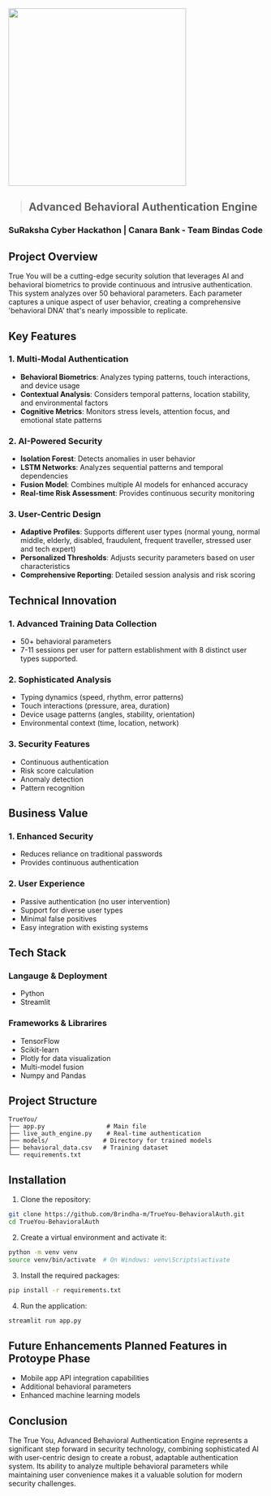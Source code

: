 <img src="https://github.com/user-attachments/assets/1853f0e0-9631-4b6f-8358-6c94bf166e2f" width=350/>

> ## Advanced Behavioral Authentication Engine

### SuRaksha Cyber Hackathon | Canara Bank - Team Bindas Code

## Project Overview
True You will be a cutting-edge security solution that leverages AI and behavioral biometrics to provide continuous and intrusive authentication. This system analyzes over 50 behavioral parameters. Each parameter captures a unique aspect of user behavior, creating a comprehensive 'behavioral DNA' that's nearly impossible to replicate.

## Key Features

### 1. Multi-Modal Authentication
- **Behavioral Biometrics**: Analyzes typing patterns, touch interactions, and device usage
- **Contextual Analysis**: Considers temporal patterns, location stability, and environmental factors
- **Cognitive Metrics**: Monitors stress levels, attention focus, and emotional state patterns

### 2. AI-Powered Security
- **Isolation Forest**: Detects anomalies in user behavior
- **LSTM Networks**: Analyzes sequential patterns and temporal dependencies
- **Fusion Model**: Combines multiple AI models for enhanced accuracy
- **Real-time Risk Assessment**: Provides continuous security monitoring

### 3. User-Centric Design
- **Adaptive Profiles**: Supports different user types (normal young, normal middle, elderly, disabled, fraudulent, frequent traveller, stressed user and tech expert)
- **Personalized Thresholds**: Adjusts security parameters based on user characteristics
- **Comprehensive Reporting**: Detailed session analysis and risk scoring

## Technical Innovation

### 1. Advanced Training Data Collection
- 50+ behavioral parameters
- 7-11 sessions per user for pattern establishment with 8 distinct user types supported.

### 2. Sophisticated Analysis
- Typing dynamics (speed, rhythm, error patterns)
- Touch interactions (pressure, area, duration)
- Device usage patterns (angles, stability, orientation)
- Environmental context (time, location, network)

### 3. Security Features
- Continuous authentication
- Risk score calculation
- Anomaly detection
- Pattern recognition

## Business Value

### 1. Enhanced Security
- Reduces reliance on traditional passwords
- Provides continuous authentication

### 2. User Experience
- Passive authentication (no user intervention)
- Support for diverse user types
- Minimal false positives
- Easy integration with existing systems

## Tech Stack

### Langauge & Deployment
- Python
- Streamlit 

### Frameworks & Librarires
- TensorFlow
- Scikit-learn
- Plotly for data visualization
- Multi-model fusion
- Numpy and Pandas

## Project Structure 

```
TrueYou/
├── app.py                 # Main file
├── live_auth_engine.py    # Real-time authentication 
├── models/               # Directory for trained models
├── behavioral_data.csv   # Training dataset      
└── requirements.txt              

```

## Installation

1. Clone the repository:
```bash
git clone https://github.com/Brindha-m/TrueYou-BehavioralAuth.git
cd TrueYou-BehavioralAuth
```

2. Create a virtual environment and activate it:
```bash
python -m venv venv
source venv/bin/activate  # On Windows: venv\Scripts\activate
```

3. Install the required packages:
```bash
pip install -r requirements.txt
```

4. Run the application:
```bash
streamlit run app.py
```

## Future Enhancements Planned Features in Protoype Phase

- Mobile app  API integration capabilities
- Additional behavioral parameters
- Enhanced machine learning models


## Conclusion
The True You, Advanced Behavioral Authentication Engine represents a significant step forward in security technology, combining sophisticated AI with user-centric design to create a robust, adaptable authentication system. Its ability to analyze multiple behavioral parameters while maintaining user convenience makes it a valuable solution for modern security challenges.
